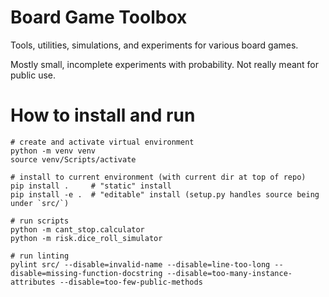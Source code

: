 # Board Game Toolbox

Tools, utilities, simulations, and experiments for various board games.

Mostly small, incomplete experiments with probability.  Not really meant for public use. 


# How to install and run

    # create and activate virtual environment
    python -m venv venv
    source venv/Scripts/activate
    
    # install to current environment (with current dir at top of repo) 
    pip install .     # "static" install
    pip install -e .  # "editable" install (setup.py handles source being under `src/`)

    # run scripts
    python -m cant_stop.calculator
    python -m risk.dice_roll_simulator
    
    # run linting
    pylint src/ --disable=invalid-name --disable=line-too-long --disable=missing-function-docstring --disable=too-many-instance-attributes --disable=too-few-public-methods
